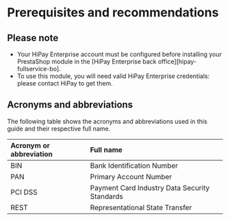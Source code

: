 # Prerequisites and recommendations

## Please note

- Your HiPay Enterprise account must be configured before installing your PrestaShop module in the [HiPay Enterprise back office][hipay-fullservice-bo].
- To use this module, you will need valid HiPay Enterprise credentials: please contact HiPay to get them.

## Acronyms and abbreviations

The following table shows the acronyms and abbreviations used in this guide and their respective full name.

| Acronym or abbreviation  | Full name |
|:------------|:------------|
| BIN     | Bank Identification Number   |
| PAN     | Primary Account Number |
| PCI DSS | Payment Card Industry Data Security Standards |
| REST    | Representational State Transfer |
